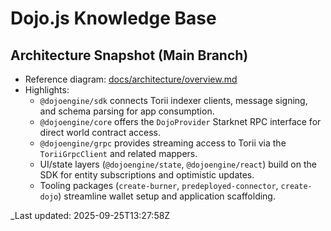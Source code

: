 # Dojo.js Knowledge Base

## Architecture Snapshot (Main Branch)

- Reference diagram: [docs/architecture/overview.md](architecture/overview.md)
- Highlights:
  - `@dojoengine/sdk` connects Torii indexer clients, message signing, and schema parsing for app consumption.
  - `@dojoengine/core` offers the `DojoProvider` Starknet RPC interface for direct world contract access.
  - `@dojoengine/grpc` provides streaming access to Torii via the `ToriiGrpcClient` and related mappers.
  - UI/state layers (`@dojoengine/state`, `@dojoengine/react`) build on the SDK for entity subscriptions and optimistic updates.
  - Tooling packages (`create-burner`, `predeployed-connector`, `create-dojo`) streamline wallet setup and application scaffolding.

_Last updated: 2025-09-25T13:27:58Z
